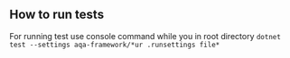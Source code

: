 ## How to run tests
For running test use console command while you in root directory
`dotnet test --settings aqa-framework/*ur .runsettings file*`
